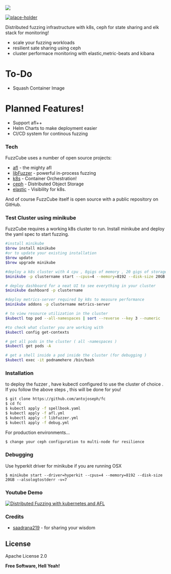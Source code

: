 ![](https://raw.githubusercontent.com/antojoseph/fc/master/resources/logo.png)

[![place-holder](https://travis-ci.org/joemccann/dillinger.svg?branch=master)](palce-holder)

Distributed fuzzing infrastructure with k8s, ceph for state sharing and elk stack for monitoring!

  - scale your fuzzing workloads
  - resilient sate sharing using ceph 
  - cluster performace monitoring with elastic,metric-beats and kibana


# To-Do 
  - Squash Container Image


# Planned Features!
  - Support afl++
  - Helm Charts to make deployment easier 
  - CI/CD system for continous fuzzing 
  



### Tech

FuzzCube uses a number of open source projects:

* [afl] - the mighty afl
* [libFuzzer] - powerful in-process fuzzing
* [k8s] - Container Orchestration!
* [ceph] - Distributed Object Storage
* [elastic] - Visibility for k8s.

And of course FuzzCube itself is open source with a public repository on GitHub.

### Test Cluster using minikube
FuzzCube requires a working k8s cluster to run.
Install minikube and deploy the yaml spec to start fuzzing.
```sh
#install minikube
$brew install minikube
#or to update your existing installation
$brew update
$brew upgrade minikube

#deploy a k8s cluster with 4 cpu , 8gigs of memory , 20 gigs of storage and log startup to console
$minikube -p clustername start --cpus=4 --memory=8192 --disk-size 20GB --alsologtostderr -v=7

# deploy dashboard for a neat UI to see everything in your cluster
$minikube dashboard -p clustername

#deploy metrics-server required by k8s to measure performance
$minikube addons -p clustername metrics-server

# to view resource utilization in the cluster
$kubectl top pod --all-namespaces | sort --reverse --key 3 --numeric 

#to check what cluster you are working with 
$kubectl config get-contexts

# get all pods in the cluster ( all -namespaces )
$kubectl get pods -A

# get a shell inside a pod inside the cluster (for debugging ) 
$kubectl exec -it podnamehere /bin/bash

```
### Installation

to deploy the fuzzer , have kubectl configured to use the cluster of choice . If you follow the above steps , this will be done for you!

```sh
$ git clone https://github.com/antojoseph/fc
$ cd fc
$ kubectl apply -f spellbook.yaml
$ kubectl apply -f afl.yml
$ kubectl apply -f libfuzzer.yml
$ kubectl apply -f debug.yml
```

For production environments...

```sh
$ change your ceph configuration to multi-node for resilience
```

### Debugging 

Use hyperkit driver for minikube if you are running OSX

```$ minikube start --driver=hyperkit --cpus=4 --memory=8192 --disk-size 20GB --alsologtostderr -v=7```


### Youtube Demo

[![Distributed Fuzzing with kubernetes and AFL](http://img.youtube.com/vi/FMOBS3a4Tnk/0.jpg)](https://youtu.be/DPsi7djs1d8 "Distributed Fuzzing with kubernetes")

### Credits

* [saadrana219] - for sharing  your wisdom 

License
----
Apache License 2.0

**Free Software, Hell Yeah!**


[afl]: <https://github.com/google/AFL>
[libfuzzer]: <https://llvm.org/docs/libFuzzer.html>
[k8s]: <https://github.com/kubernetes/kubernetes> 
[ceph]: <https://github.com/ceph/ceph>
[elastic]: <https://github.com/elastic>
[saadrana219]: <https://github.com/saadrana219>

